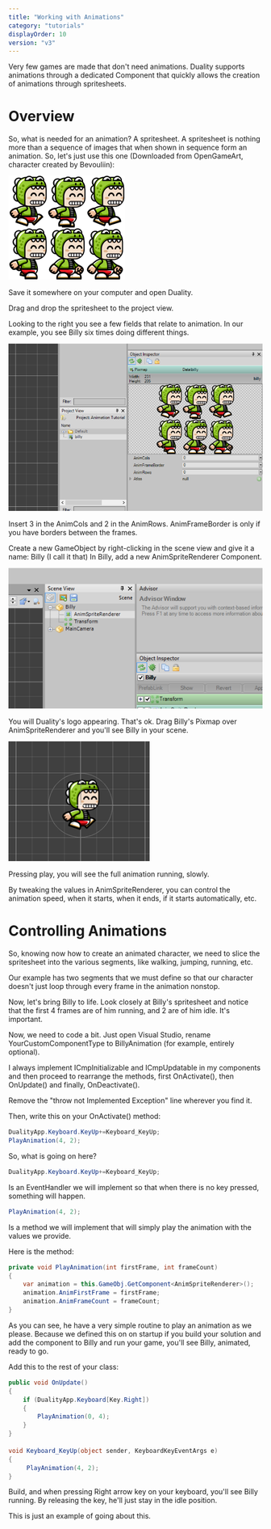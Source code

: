 ```yaml
---
title: "Working with Animations"
category: "tutorials"
displayOrder: 10
version: "v3"
---
```


Very few games are made that don't need animations. Duality supports animations through a dedicated Component that quickly allows the creation of animations through spritesheets.

# Overview

So, what is needed for an animation?
A spritesheet. A spritesheet is nothing more than a sequence of images that when shown in sequence form an animation.
So, let's just use this one (Downloaded from OpenGameArt, character created by Bevouliin):

![](../img/Animation/Animation1.png)

Save it somewhere on your computer and open Duality.

Drag and drop the spritesheet to the project view.

Looking to the right you see a few fields that relate to animation. In our example, you see Billy six times doing different things.

![](../img/Animation/Animation2.png)

Insert 3 in the AnimCols and 2 in the AnimRows. AnimFrameBorder is only if you have borders between the frames.

Create a new GameObject by right-clicking in the scene view and give it a name: Billy (I call it that)
In Billy, add a new AnimSpriteRenderer Component.

![](../img/Animation/Animation3.png)

You will Duality's logo appearing. That's ok. Drag Billy's Pixmap over AnimSpriteRenderer and you'll see Billy in your scene.

![](../img/Animation/Animation4.png)

Pressing play, you will see the full animation running, slowly.

By tweaking the values in AnimSpriteRenderer, you can control the animation speed, when it starts, when it ends, if it starts automatically, etc.

# Controlling Animations

So, knowing now how to create an animated character, we need to slice the spritesheet into the various segments, like walking, jumping, running, etc.

Our example has two segments that we must define so that our character doesn't just loop through every frame in the animation nonstop.

Now, let's bring Billy to life. Look closely at Billy's spritesheet and notice that the first 4 frames are of him running, and 2 are of him idle. It's important.

Now, we need to code a bit. Just open Visual Studio, rename YourCustomComponentType to BillyAnimation (for example, entirely optional).

I always implement ICmpInitializable and ICmpUpdatable in my components and then proceed to rearrange the methods, first OnActivate(), then OnUpdate() and finally, OnDeactivate().

Remove the "throw not Implemented Exception" line wherever you find it.

Then, write this on your OnActivate() method:
```csharp
DualityApp.Keyboard.KeyUp+=Keyboard_KeyUp;
PlayAnimation(4, 2);
```
So, what is going on here?

```csharp
DualityApp.Keyboard.KeyUp+=Keyboard_KeyUp;
```
Is an EventHandler we will implement so that when there is no key pressed, something will happen.

```csharp
PlayAnimation(4, 2);
```
Is a method we will implement that will simply play the animation with the values we provide.

Here is the method:
```csharp
private void PlayAnimation(int firstFrame, int frameCount)
{
	var animation = this.GameObj.GetComponent<AnimSpriteRenderer>();
	animation.AnimFirstFrame = firstFrame;
	animation.AnimFrameCount = frameCount;
}
```

As you can see, he have a very simple routine to play an animation as we please. Because we defined this on on startup if you build your solution and add the component to Billy and run your game, you'll see Billy, animated, ready to go.

Add this to the rest of your class:
```csharp
public void OnUpdate()
{
	if (DualityApp.Keyboard[Key.Right])
	{
		PlayAnimation(0, 4);
	}
}

void Keyboard_KeyUp(object sender, KeyboardKeyEventArgs e)
{
	 PlayAnimation(4, 2);
}
```

Build, and when pressing Right arrow key on your keyboard, you'll see Billy running. By releasing the key, he'll just stay in the idle position.

This is just an example of going about this.
